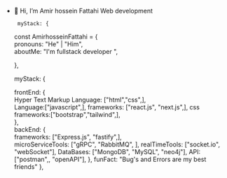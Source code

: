 - 👋 Hi, I’m Amir hossein Fattahi
 Web development 
 
 
 
 
 

 
 

    
       myStack: {
       
   const AmirhosseinFattahi = {     
    pronouns: "He" | "Him",     
    aboutMe: "I'm fullstack developer ", 
    
    }, 
    
    myStack: {
    
    frontEnd: {             
          Hyper Text Markup Language: ["html","css",],  
          Language:["javascript",],
          frameworks: ["react.js", "next.js",],
          css frameworks:["bootstrap","tailwind",],  
        },         
        backEnd: {             
          frameworks: ["Express.js", "fastify",],                   
          microServiceTools: ["gRPC", "RabbitMQ", ],
          realTimeTools: ["socket.io", "webSocket"],
          DataBases: ["MongoDB", "MySQL", "neo4j"],
          API: ["postman",, "openAPI"],
        }, 
           funFact: "Bug's and Errors are my best friends" 
},
